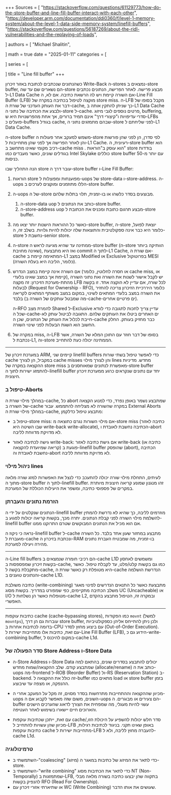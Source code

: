 +++
Sources = [
"https://stackoverflow.com/questions/61129773/how-do-the-store-buffer-and-line-fill-buffer-interact-with-each-other",
"https://developer.arm.com/documentation/ddi0360/f/level-1-memory-system/about-the-level-1-data-side-memory-system/linefill-buffers",
"https://stackoverflow.com/questions/56187269/about-the-ridl-vulnerabilities-and-the-replaying-of-loads",

]
authors = [
"Michael Shalitin",

]
math = true
date = "2025-01-11"
categories = [

]
series = [

]
title = "Line fill buffer"
+++




כשהנתונים שנכתבים לכתובת באזור זיכרון Write-Back ה-stores נמצאים ב-store buffer, הם נשארים שם עד שה-store מבצע פרישה. לאחר הפרישה, הנתונים נכתבים ל-L1 Data Cache אם השורה קיימת ויש לה הרשאת כתיבה. אם לא, ה-Line Fill Buffer (LFB) מוקצה לטיפול בכתיבה במקרה של store miss. ה-LFB מקבל בסופו של דבר את העותק העדכני של שורת ה-cache, כך שניתן להתקין אותה ב-L1 Data Cache ולבצע את הכתיבה של נתוני ה-store ל-cache. פרטים נוספים לגבי מיזוג, buffering, סדרי עדיפויות ו"קיצורי דרך" אינם תמיד ברורים, אך אחת מהפרשנויות היא ש-LFBs פועלים כ-buffers בגודל cache, שבהם מתמזגים נתוני ה-store לפני שליחתם ל-L1 Data Cache.

ה-store buffer משמש למעקב אחר פעולות ה-store לפי סדרן, הן לפני שהן פורשות והן לאחר הפרישה אך לפני שהן מתחייבות ל-L1 Cache. רעיונית, ה-store buffer הוא רכיב מקומי שאינו מתחשב ב-cache miss . הוא עוסק ב"הוראות" store בודדות בגודלים שונים, כאשר מעבדים כמו Intel Skylake כוללים store buffer עם יותר מ-50 כניסות.

הנה התהליך שבו store עובר דרך ה-store buffer ו-Line Fill Buffer:

1. הוראות store מפוענחות ומפוצלות ל-uops של store-data ו-store-address. ה-uops הללו מתוזמנים ומוקצים לערכים ב-store buffer.  

2. ה-uops של ה-store מבוצעים בסדר כלשהו או בו-זמנית, תלוי בתלות שלהם.

    1. ה-store-data uop כותב את הנתונים ל-store buffer.
    2. ה-store-address uop מבצע תרגום כתובת ומכניס את הכתובת ל-store buffer.
3. כאשר כל ההוראות הישנות יותר יצאו מה-store buffer, ה-store יוצאת לפועל, כלומר היא כבר אינה ספקולטיבית והתוצאות שלה יכולות להיות גלויות. בשלב זה, ה-store נחשבת ל-senior store.

4. ה-store ממתינה עד שהיא מגיעה לראש ה-store buffer (ה-store הוותיקה ביותר שאינה מחויבת), ואז היא מתבצעת commit לתוך ה-L1 Cache, אם שורת ה-cache המתאימה קיימת ב-L1 במצב Modified או Exclusive בפרוטוקול MESI (כלומר, הליבה היא בעלת השורה).

5. אם השורה אינה קיימת במצב הנדרש (או חסרה לחלוטין, כלומר cache miss, או קיימת אך במצב שאינו בלעדי), יש לקבל אישור לשנות את השורה ואת נתוני השורה מהתת-מערכת הזיכרון: זה מקצה LFB לכל שורה, אם עדיין לא הוקצה אחד. זו בקשה לבעלות (Request for Ownership - RFO), כלומר היררכיית הזיכרון צריכה להחזיר את השורה במצב בלעדי המתאים לשינוי, במקום במצב משותף המתאים לקריאה בלבד (מה שמבטל עותקים של השורה ב-cache-ים פרטיים אחרים).
	
	ה-RFO להמרת מצב Shared ל-Exclusive עדיין צריך לחכות לתגובה כדי לוודא שכל ה-cache-ים האחרים ביטלו את העותקים שלהם. התגובה לביטול עותק לא חייבת לכלול את העותק של הנתונים, שכן ה-cache כבר מחזיק בעותק. החלק החשוב הוא השגת הבעלות לפני שינוי השורה.

6. במקרה של miss, ה-LFB בסופו של דבר חוזר עם התוכן המלא של השורה, אשר נכתבת ל-L1, וה-store הממתינה יכולה כעת להתחייב.

---


במערכת זיכרון של ARM, קיימים שני linefill buffers כדי לאפשר טיפול בשתי שורות cache במקביל, הן לצורך cache misses והן לצורך מילוי lines מחדש. מדיניות ההקצאה במקרה של store miss מאפשרת לנתונים שמאוחסנים ב-store buffer להתמזג ישירות לתוך ה-linefill buffer יחד עם נתונים שנקראים כרגע ממערכת זיכרון חיצונית.

### טיפול ב-Aborts

במהלך מילוי שורת ה-cache, כל abort שמתבצע נשמר באופן נפרד, כדי למנוע הקצאה של השורה ב-cache במקרה שהשורה לא מצליחה להתממש. עבור External Aborts במהלך מילוי שורת ה-cache, מתבצע טיפול כדלקמן:

- טיפול ב-store miss: אם מילוי השורות נגרם כתוצאה מ-store miss (כתיבה לאזור שבו השיטה היא write-back write-allocate), הכתיבה נחשבת לאובדת ו-abort לא מדויקת מדווחת לליבה.

- גישה לכתיבה לאזור write-back: אם גישת כתיבה לאזור write-back (כתיבה או קריאה שמיועדת להקצאה) פוגעת ב-linefill buffer שהופסק (abort), הכתיבה נחשבת לאובדת וה-abort לא מדויקת מדווחת לליבה.


### ניהול מילוי lines

לעיתים, התחלת מילוי שורה יכולה להתעכב כדי לנצל את האפשרות למזג שורה מלאה מתוך ה-store buffer לתוך ה-linefill buffer. זהו מנגנון שמונע קריאה חיצונית מיותרת במקרים של פספוסי כתיבה, ומשפר את היעילות הכוללת של המערכת.

### הזרמת נתונים והעברתן

הנתונים שנקלטים על ידי ה-linefill buffer מוזרמים לליבה, כך שהיא לא נדרשת להמתין להשלמת מילוי השורה לפני קבלת הנתונים. יתרה מכך, בקשות קריאה יכולות לפגוע ב-linefill buffer אם הוא מכיל את הנתונים המבוקשים שטרם התרוקנו ממנו.

נראה כי ניקוז ה-linefill buffer ל-cache מתבצע במחזור שעון אחד בלבד. כל השורה מועברת ל-cache ונכתבת בזיכרון ה-RAM בו-זמנית, מה שמבטיח העברת נתונים מהירה ויעילה למערכת.

---


ה-Line fill buffers הם רכיבי חומרה שנמצאים ב-cache L1D ומשמשים לאחסון בקשות זיכרון שמפספסות ב-cache, כמו גם בקשות קלט/פלט, עד לקבלת טיפול. כאשר מתקבלת בקשה ל-cache, היא מטופלת רק כאשר שורת ה-cache הנדרשת הושלמה והנתונים טוענים ב-cache L1D.

כתיבה משולבת (write-combining) מתבצעת כאשר כל התנאים הנדרשים לפינוי מאגר משלב הכתיבה מתקיימים, כפי שמפורט במדריך. בקשות מסוג UC (Uncacheable) או I/O מטופלות כאשר הן נשלחות ל-cache L2, ובמקרה זה, הטיפול מתבצע בהקדם האפשרי.



---

כתיבות עוקפות cache (cache-bypassing stores), כמו הפקודות `movnt` (למשל `movntps`), עוברות גם הן דרך store buffer, ולכן ניתן להתייחס אליהן כספקולטיביות בדומה לכתיבות אחרות ב-CPU עם ביצוע מחוץ לסדר (Out-of-Order Execution). עם זאת, כתיבות אלו מתחייבות ישירות ל-Line Fill Buffer (LFB), הידוע גם כ-write-combining buffer, במקום להיכנס ל-cache L1d.

### סדר הפעולה של Store Address ו-Store Data

- ה-Store Address ו-Store Data יכולים להתבצע בסדרים שונים, בהתאם למה שמתבצע קודם. שלב ההקצאה/שמות מחדש (allocate/rename) כותב את ה-uops מה-frontend ל-ROB (Reorder Buffer) ול-RS (Reservation Station) ב-backend. זה כולל את ההקצאה ל-buffer מתאים כמו load או store buffer בזמן ההנפקה, או מצפה עד שיבוצע.

- מכיוון שההקצאה וההתחייבות מתרחשות בסדר מסוים, זה מקל על המעקב אחרי ה-uops השונים, משום שזה מאפשר לקבוע אם ה-uops הם צעירים או מבוגרים. ה-buffer עשוי להיות מעגלי, מה שמפחית את הצורך לדאוג שהערכים הישנים והארוכים חיים יישארו בשימוש לאחר העטיפה.

- עם זאת, ייתכן שכתיבות עוקפות cache/סדר חלש יכולות להשפיע על היכולת הזו, מכיוון שהן עשויות להתחייב ל-LFB באופן שאינו תקני. בניגוד לכתיבות רגילות, כתיבות עוקפות cache מתחייבות ישירות ל-LFB להעברה מחוץ לליבה, ולא ל-cache L1d.

### טרמינולוגיה

- השתמשתי ב-"coalescing" (מיזוג) כדי לתאר את המיזוג של כתיבות במאגר ה-store.
- השתמשתי ב-"write combining" כדי לתאר את הכתיבות מסוג NT (Non-Temporally) שמתמזגות ב-LFB, בתקווה שהן יבצעו כתיבה בשורה מלאה מבלי להנפיק בקשות RFO (Read For Ownership).
- או שתיארתי אזורי זיכרון עם WC (Write Combining) שעושים את אותו הדבר.